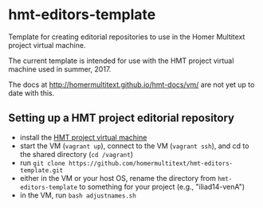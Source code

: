 # hmt-editors-template


Template for creating editorial repositories to use in the Homer Multitext project virtual machine.

The current template is intended for use with the HMT project virtual machine used in summer, 2017.


The docs at <http://homermultitext.github.io/hmt-docs/vm/> are not yet up to date with this.

## Setting up a HMT project editorial repository

- install the [HMT project virtual machine](https://github.com/homermultitext/hmt-vm)
- start the VM (`vagrant up`), connect to the VM (`vagrant ssh`), and cd to the shared directory
(`cd /vagrant`)
- run `git clone https://github.com/homermultitext/hmt-editors-template.git`
- either in the VM or your host OS, rename the directory from `hmt-editors-template` to something for your project (e.g., "iliad14-venA")
- in the VM, run `bash adjustnames.sh`
